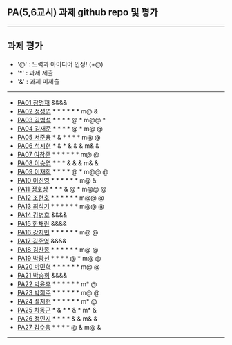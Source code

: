 ## PA(5,6교시) 과제 github repo 및 평가

---
## 과제 평가
- '@' : 노력과 아이디어 인정! (+@)
- '*' : 과제 제출 
- '&' : 과제 미제출 
---
- [PA01	장명재]() &&&&
- [PA02	정성엽](https://github.com/yuby7569/pa02a) * * * * * * m@ &
- [PA03	김범석](https://github.com/ssgbeom1/pa03) * * * * @ * m@@ *
- [PA04	김재준](https://github.com/wowns969/PA04) * * * * @ * m@ @
- [PA05	서준용](https://github.com/joi0804/PA05A) * & * * * * m@ @
- [PA06	석시현](https://github.com/1122axax/pa06) * & * & & & m& &
- [PA07	여창준](http://github.com/dpfpsel0622/pa07) * * * * * * m@ @
- [PA08	이승엽](https://github.com/lddor7/PA08) * * * & & & m& &
- [PA09	이재희](https://github.com/ANA0517/PA09) * * * * @ * m@@ @
- [PA10	이진영](http://github.com/dlwlsdud7/PA10) * * * * * * m@ &
- [PA11	정호상](https://github.com/goaldeer/pa11) * * * & @ * m@@ @
- [PA12	조현호](https://github.com/whgusgh59/PA12) * * * * * * m@@ @
- [PA13	최석기](https://github.com/tjrrl0904/PA13) * * * * * * m@@ @
- [PA14	강병호]() &&&&
- [PA15	한채린]() &&&&
- [PA16	강지민](https://github.com/rkdwlals37/PA16) * * * * * * m@ @
- [PA17	김준영]() &&&&
- [PA18	김찬종](https://github.com/chan8798/PA18) * * * * * * m@ @
- [PA19	박광선](https://github.com/pkjoee21/PA19) * * * * @ * m@ @
- [PA20	박민혁](https://github.com/minhyeokpark/PA20) * * * * * * m@ @
- [PA21	박승희]() &&&&
- [PA22	박윤후](https://github.com/qkrdbsgn12/pa22) * * * * * * m* @
- [PA23	박희주](https://github.com/suyangegrong/PA23) * * * * * * m@ @
- [PA24	설지현](https://github.com/kyovy6648/pa24) * * * * * * m* @
- [PA25	차동근](https://github.com/chadg0502/PA25) * & * * & * m* &
- [PA26	정민지](https://github.com/26pizza/PA26) * * * * & & m& &
- [PA27 김수웅](https://github.com/rlatndnd9804/PA27) * * * * @ & m@ &
---


